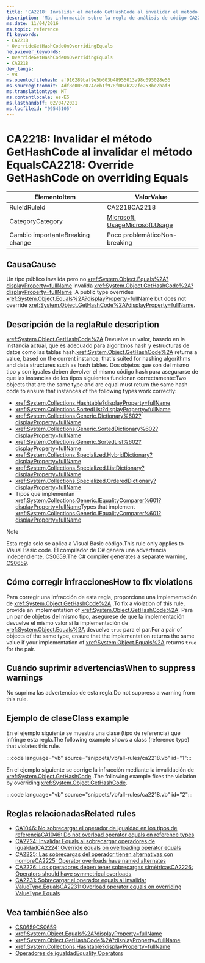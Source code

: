 ```yaml
---
title: 'CA2218: Invalidar el método GetHashCode al invalidar el método Equals'
description: 'Más información sobre la regla de análisis de código CA2218: invalide GetHashCode al reemplazar Equals'
ms.date: 11/04/2016
ms.topic: reference
f1_keywords:
- CA2218
- OverrideGetHashCodeOnOverridingEquals
helpviewer_keywords:
- OverrideGetHashCodeOnOverridingEquals
- CA2218
dev_langs:
- VB
ms.openlocfilehash: af916289baf9e5b603b48955013a98c095028e56
ms.sourcegitcommit: 4df8e005c074ceb1f978f007b222fe253be2baf3
ms.translationtype: MT
ms.contentlocale: es-ES
ms.lasthandoff: 02/04/2021
ms.locfileid: "99545105"
---
```

# <a name="ca2218-override-gethashcode-on-overriding-equals"></a><span data-ttu-id="81220-103">CA2218: Invalidar el método GetHashCode al invalidar el método Equals</span><span class="sxs-lookup"><span data-stu-id="81220-103">CA2218: Override GetHashCode on overriding Equals</span></span>

|<span data-ttu-id="81220-104">Elemento</span><span class="sxs-lookup"><span data-stu-id="81220-104">Item</span></span>|<span data-ttu-id="81220-105">Valor</span><span class="sxs-lookup"><span data-stu-id="81220-105">Value</span></span>|
|-|-|
|<span data-ttu-id="81220-106">RuleId</span><span class="sxs-lookup"><span data-stu-id="81220-106">RuleId</span></span>|<span data-ttu-id="81220-107">CA2218</span><span class="sxs-lookup"><span data-stu-id="81220-107">CA2218</span></span>|
|<span data-ttu-id="81220-108">Category</span><span class="sxs-lookup"><span data-stu-id="81220-108">Category</span></span>|[<span data-ttu-id="81220-109">Microsoft. Usage</span><span class="sxs-lookup"><span data-stu-id="81220-109">Microsoft.Usage</span></span>](usage-warnings.md)|
|<span data-ttu-id="81220-110">Cambio importante</span><span class="sxs-lookup"><span data-stu-id="81220-110">Breaking change</span></span>|<span data-ttu-id="81220-111">Poco problemático</span><span class="sxs-lookup"><span data-stu-id="81220-111">Non-breaking</span></span>|

## <a name="cause"></a><span data-ttu-id="81220-112">Causa</span><span class="sxs-lookup"><span data-stu-id="81220-112">Cause</span></span>

<span data-ttu-id="81220-113">Un tipo público invalida pero no <xref:System.Object.Equals%2A?displayProperty=fullName> invalida <xref:System.Object.GetHashCode%2A?displayProperty=fullName> .</span><span class="sxs-lookup"><span data-stu-id="81220-113">A public type overrides <xref:System.Object.Equals%2A?displayProperty=fullName> but does not override <xref:System.Object.GetHashCode%2A?displayProperty=fullName>.</span></span>

## <a name="rule-description"></a><span data-ttu-id="81220-114">Descripción de la regla</span><span class="sxs-lookup"><span data-stu-id="81220-114">Rule description</span></span>

<span data-ttu-id="81220-115"><xref:System.Object.GetHashCode%2A> Devuelve un valor, basado en la instancia actual, que es adecuado para algoritmos hash y estructuras de datos como las tablas hash.</span><span class="sxs-lookup"><span data-stu-id="81220-115"><xref:System.Object.GetHashCode%2A> returns a value, based on the current instance, that's suited for hashing algorithms and data structures such as hash tables.</span></span> <span data-ttu-id="81220-116">Dos objetos que son del mismo tipo y son iguales deben devolver el mismo código hash para asegurarse de que las instancias de los tipos siguientes funcionan correctamente:</span><span class="sxs-lookup"><span data-stu-id="81220-116">Two objects that are the same type and are equal must return the same hash code to ensure that instances of the following types work correctly:</span></span>

- <xref:System.Collections.Hashtable?displayProperty=fullName>
- <xref:System.Collections.SortedList?displayProperty=fullName>
- <xref:System.Collections.Generic.Dictionary%602?displayProperty=fullName>
- <xref:System.Collections.Generic.SortedDictionary%602?displayProperty=fullName>
- <xref:System.Collections.Generic.SortedList%602?displayProperty=fullName>
- <xref:System.Collections.Specialized.HybridDictionary?displayProperty=fullName>
- <xref:System.Collections.Specialized.ListDictionary?displayProperty=fullName>
- <xref:System.Collections.Specialized.OrderedDictionary?displayProperty=fullName>
- <span data-ttu-id="81220-117">Tipos que implementan <xref:System.Collections.Generic.IEqualityComparer%601?displayProperty=fullName></span><span class="sxs-lookup"><span data-stu-id="81220-117">Types that implement <xref:System.Collections.Generic.IEqualityComparer%601?displayProperty=fullName></span></span>

> [!NOTE]
> <span data-ttu-id="81220-118">Esta regla solo se aplica a Visual Basic código.</span><span class="sxs-lookup"><span data-stu-id="81220-118">This rule only applies to Visual Basic code.</span></span> <span data-ttu-id="81220-119">El compilador de C# genera una advertencia independiente, [CS0659](../../../csharp/misc/cs0659.md).</span><span class="sxs-lookup"><span data-stu-id="81220-119">The C# compiler generates a separate warning, [CS0659](../../../csharp/misc/cs0659.md).</span></span>

## <a name="how-to-fix-violations"></a><span data-ttu-id="81220-120">Cómo corregir infracciones</span><span class="sxs-lookup"><span data-stu-id="81220-120">How to fix violations</span></span>

<span data-ttu-id="81220-121">Para corregir una infracción de esta regla, proporcione una implementación de <xref:System.Object.GetHashCode%2A> .</span><span class="sxs-lookup"><span data-stu-id="81220-121">To fix a violation of this rule, provide an implementation of <xref:System.Object.GetHashCode%2A>.</span></span> <span data-ttu-id="81220-122">Para un par de objetos del mismo tipo, asegúrese de que la implementación devuelve el mismo valor si la implementación de <xref:System.Object.Equals%2A> devuelve `true` para el par.</span><span class="sxs-lookup"><span data-stu-id="81220-122">For a pair of objects of the same type, ensure that the implementation returns the same value if your implementation of <xref:System.Object.Equals%2A> returns `true` for the pair.</span></span>

## <a name="when-to-suppress-warnings"></a><span data-ttu-id="81220-123">Cuándo suprimir advertencias</span><span class="sxs-lookup"><span data-stu-id="81220-123">When to suppress warnings</span></span>

<span data-ttu-id="81220-124">No suprima las advertencias de esta regla.</span><span class="sxs-lookup"><span data-stu-id="81220-124">Do not suppress a warning from this rule.</span></span>

## <a name="class-example"></a><span data-ttu-id="81220-125">Ejemplo de clase</span><span class="sxs-lookup"><span data-stu-id="81220-125">Class example</span></span>

<span data-ttu-id="81220-126">En el ejemplo siguiente se muestra una clase (tipo de referencia) que infringe esta regla.</span><span class="sxs-lookup"><span data-stu-id="81220-126">The following example shows a class (reference type) that violates this rule.</span></span>

:::code language="vb" source="snippets/vb/all-rules/ca2218.vb" id="1":::

<span data-ttu-id="81220-127">En el ejemplo siguiente se corrige la infracción mediante la invalidación de <xref:System.Object.GetHashCode> .</span><span class="sxs-lookup"><span data-stu-id="81220-127">The following example fixes the violation by overriding <xref:System.Object.GetHashCode>.</span></span>

:::code language="vb" source="snippets/vb/all-rules/ca2218.vb" id="2":::

## <a name="related-rules"></a><span data-ttu-id="81220-128">Reglas relacionadas</span><span class="sxs-lookup"><span data-stu-id="81220-128">Related rules</span></span>

- [<span data-ttu-id="81220-129">CA1046: No sobrecargar el operador de igualdad en los tipos de referencia</span><span class="sxs-lookup"><span data-stu-id="81220-129">CA1046: Do not overload operator equals on reference types</span></span>](ca1046.md)
- [<span data-ttu-id="81220-130">CA2224: Invalidar Equals al sobrecargar operadores de igualdad</span><span class="sxs-lookup"><span data-stu-id="81220-130">CA2224: Override equals on overloading operator equals</span></span>](ca2224.md)
- [<span data-ttu-id="81220-131">CA2225: Las sobrecargas del operador tienen alternativas con nombre</span><span class="sxs-lookup"><span data-stu-id="81220-131">CA2225: Operator overloads have named alternates</span></span>](ca2225.md)
- [<span data-ttu-id="81220-132">CA2226: Los operadores deben tener sobrecargas simétricas</span><span class="sxs-lookup"><span data-stu-id="81220-132">CA2226: Operators should have symmetrical overloads</span></span>](ca2226.md)
- [<span data-ttu-id="81220-133">CA2231: Sobrecargar el operador equals al invalidar ValueType.Equals</span><span class="sxs-lookup"><span data-stu-id="81220-133">CA2231: Overload operator equals on overriding ValueType.Equals</span></span>](ca2231.md)

## <a name="see-also"></a><span data-ttu-id="81220-134">Vea también</span><span class="sxs-lookup"><span data-stu-id="81220-134">See also</span></span>

- [<span data-ttu-id="81220-135">CS0659</span><span class="sxs-lookup"><span data-stu-id="81220-135">CS0659</span></span>](../../../csharp/misc/cs0659.md)
- <xref:System.Object.Equals%2A?displayProperty=fullName>
- <xref:System.Object.GetHashCode%2A?displayProperty=fullName>
- <xref:System.Collections.Hashtable?displayProperty=fullName>
- [<span data-ttu-id="81220-136">Operadores de igualdad</span><span class="sxs-lookup"><span data-stu-id="81220-136">Equality Operators</span></span>](../../../standard/design-guidelines/equality-operators.md)
